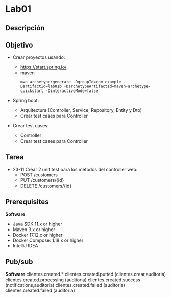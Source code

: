 # Lab01

## Descripción

## Objetivo

* Crear proyectos usando: 
    * https://start.spring.io/
    * maven
      ```
      mvn archetype:generate -DgroupId=com.example -DartifactId=lab01b -DarchetypeArtifactId=maven-archetype-quickstart -DinteractiveMode=false
      ```          

* Spring boot:
    * Arquitectura (Controller, Service, Repository, Entity y Dto)
    * Crear test cases para Controller

* Crear test cases:
    * Controller
    * Crear test cases para Controller
    
## Tarea
* 23-11 Crear 2 unit test para los métodos del controller web:
    * POST /customers
    * PUT /customers/{id}
    * DELETE /customers/{id}


## Prerequisites
**Software**
* Java SDK 11.x or higher
* Maven 3.x or higher
* Docker 17.12.x or higher
* Docker Compose: 1.18.x or higher
* IntelliJ IDEA

## Pub/sub
**Software**
clientes.created.*
clientes.created.putted (clientes.crear,auditoria)
clientes.created.processing (auditoria)
clientes.created.success (notifications,auditoria)
clientes.created.failed (auditoria)
clientes.created.failed (auditoria)
